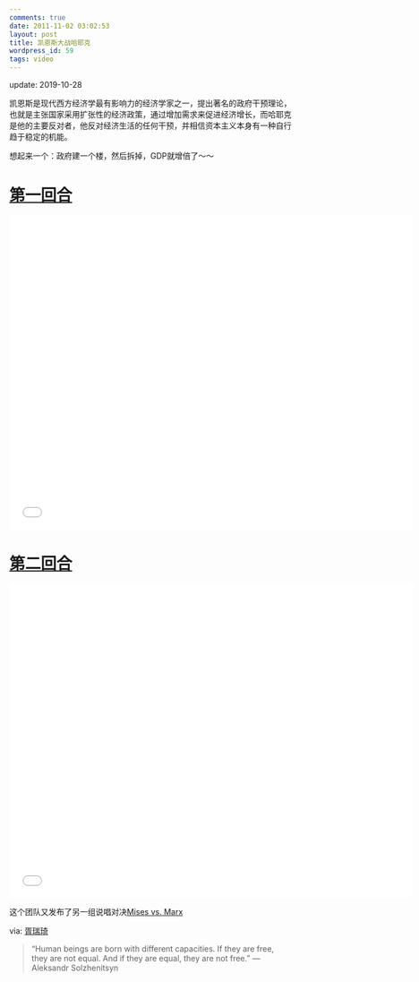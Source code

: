 ```yaml
---
comments: true
date: 2011-11-02 03:02:53
layout: post
title: 凯恩斯大战哈耶克
wordpress_id: 59
tags: video
---
```


 update: 2019-10-28



凯恩斯是现代西方经济学最有影响力的经济学家之一，提出著名的政府干预理论，也就是主张国家采用扩张性的经济政策，通过增加需求来促进经济增长，而哈耶克是他的主要反对者，他反对经济生活的任何干预，并相信资本主义本身有一种自行趋于稳定的机能。

想起来一个：政府建一个楼，然后拆掉，GDP就增倍了～～

# [第一回合](https://www.bilibili.com/video/BV1Zx411V7ec)

<iframe src="//player.bilibili.com/player.html?aid=16635432&bvid=BV1Zx411V7ec&cid=27131441&page=1&autoplay=0" scrolling="no" border="0" frameborder="no" framespacing="0" allowfullscreen="true" width="720" height="560"> </iframe>

# [第二回合](https://www.bilibili.com/video/BV1tW411E7Sm)

<iframe src="//player.bilibili.com/player.html?aid=19523265&bvid=BV1tW411E7Sm&cid=31836475&page=1&autoplay=0" scrolling="no" border="0" frameborder="no" framespacing="0" allowfullscreen="true" width="720" height="560"> </iframe>

这个团队又发布了另一组说唱对决[Mises vs. Marx](https://www.youtube.com/watch?v=QwqnRYPcrl0)

via: [胥瑞琦 ](https://weibo.com/1917885853/IcpIuuurQ?type=comment)

>“Human beings are born with different capacities. If they are free, they are not equal. And if they are equal, they are not free.” ― Aleksandr Solzhenitsyn
